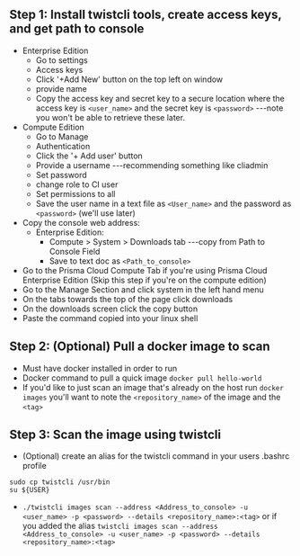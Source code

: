 ## Step 1: Install twistcli tools, create access keys, and get path to console

* Enterprise Edition
    * Go to settings
    * Access keys
    * Click '+Add New' button on the top left on window
    * provide name
    * Copy the access key and secret key to a secure location where the access key is `<user_name>` and the secret key is `<password>` ---note you won't be able to retrieve these later. 
* Compute Edition 
    * Go to Manage
    * Authentication 
    * Click the '+ Add user' button 
    * Provide a username ---recommending something like cliadmin
    * Set password
    * change role to CI user
    * Set permissions to all 
    * Save the user name in a text file as `<User_name>` and the password as `<password>` (we'll use later)
* Copy the console web address:
    * Enterprise Edition:
        * Compute > System > Downloads tab ---copy from Path to Console Field 
        * Save to text doc as `<Path_to_console>`
* Go to the Prisma Cloud Compute Tab if you're using Prisma Cloud Enterprise Edition (Skip this step if you're on the compute edition)
* Go to the Manage Section and click system in the left hand menu
* On the tabs towards the top of the page click downloads
* On the downloads screen click the copy button
* Paste the command copied into your linux shell


## Step 2: (Optional) Pull a docker image to scan

* Must have docker installed in order to run 
* Docker command to pull a quick image `docker pull hello-world`
* If you'd like to just scan an image that's already on the host run `docker images` you'll want to note the `<repository_name>` of the image and the `<tag>`

## Step 3: Scan the image using twistcli
* (Optional) create an alias for the twistcli command in your users .bashrc profile
 
```
sudo cp twistcli /usr/bin
su ${USER}
```

* `./twistcli images scan --address <Address_to_console> -u <user_name> -p <password> --details <repository_name>:<tag>` or if you added the alias `twistcli images scan --address <Address_to_console> -u <user_name> -p <password> --details <repository_name>:<tag>`
